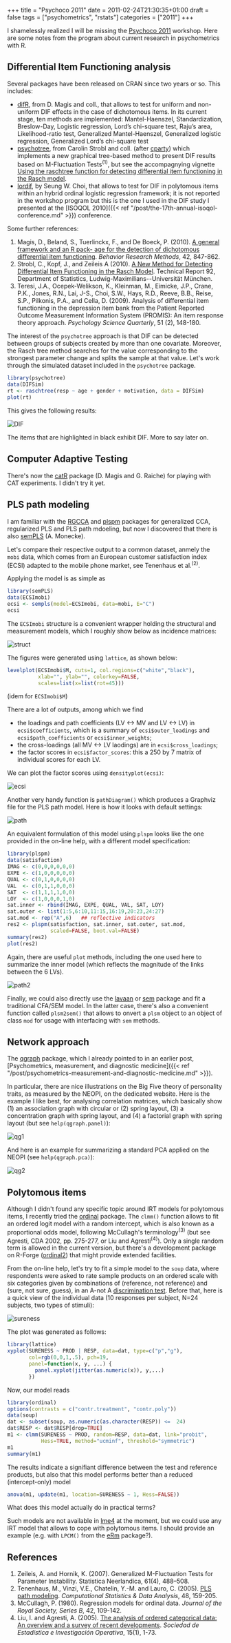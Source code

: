 +++
title = "Psychoco 2011"
date = 2011-02-24T21:30:35+01:00
draft = false
tags = ["psychometrics", "rstats"]
categories = ["2011"]
+++

I shamelessly realized I will be missing the [Psychoco 2011](http://uni-tuebingen.de/psychologie/psychoco/) <i class="fa fa-chain-broken fa-1x"></i> workshop. Here are some notes from the program about current research in psychometrics with R.

<!--more-->

## Differential Item Functioning analysis

Several packages have been released on CRAN since two years or so. This includes:

- [difR](http://cran.r-project.org/web/packages/difR/index.html), from D. Magis and coll., that allows to test for uniform and non-uniform DIF effects in the case of dichotomous items. In its current stage, ten methods are implemented: Mantel-Haenszel, Standardization, Breslow-Day, Logistic regression, Lord’s chi-square test, Raju’s area, Likelihood-ratio test, Generalized Mantel-Haenszel, Generalized logistic regression, Generalized Lord’s chi-square test
- [psychotree](http://cran.r-project.org/web/packages/psychotree/index.html), from Carolin Strobl and coll. (after [cparty](http://cran.r-project.org/web/packages/cparty/index.html)) which implements a new graphical tree-based method to present DIF results based on M-Fluctuation Tests<sup>(1)</sup>, but see the accompagnying vignette <i class="fa fa-file-pdf-o fa-1x"></i> [Using the raschtree function for detecting differential item functioning in the Rasch model](http://cran.r-project.org/web/packages/psychotree/vignettes/raschtree.pdf).
- [lordif](http://cran.r-project.org/web/packages/lordif/index.html), by Seung W. Choi, that allows to test for DIF in polytomous items within an hybrid ordinal logistic regression framework; it is not reported in the workshop program but this is the one I used in the DIF study I presented at the [ISOQOL 2010]({{< ref "/post/the-17th-annual-isoqol-conference.md" >}}) conference.

Some further references:

1. Magis, D., Beland, S., Tuerlinckx, F., and De Boeck, P. (2010). <i class="fa fa-file-pdf-o fa-1x"></i> [A general framework and an R pack- age for the detection of dichotomous differential item functioning](http://ppw.kuleuven.be/okp/_pdf/Magis2010AGFAA.pdf). *Behavior Research Methods*, 42, 847-862.
2. Strobl, C., Kopf, J., and Zeileis A (2010). [A New Method for Detecting Differential Item Functioning in the Rasch Model]( http://epub.ub.uni-muenchen.de/11915/). Technical Report 92, Department of Statistics, Ludwig-Maximilians--Universität München.
3. Teresi, J.A., Ocepek-Welikson, K., Kleinman, M., Eimicke, J.P., Crane, P.K., Jones, R.N., Lai, J-S., Choi, S.W., Hays, R.D., Reeve, B.B., Reise, S.P., Pilkonis, P.A., and Cella, D. (2009). Analysis of differential item functioning in the depression item bank from the Patient Reported Outcome Measurement Information System (PROMIS): An item response theory approach. *Psychology Science Quarterly*, 51 (2), 148-180.

The interest of the `psychotree` approach is that DIF can be detected between groups of subjects created by more than one covariate. Moreover, the Rasch tree method searches for the value corresponding to the strongest parameter change and splits the sample at that value. Let's work through the simulated dataset included in the `psychotree` package.

```r
library(psychotree)
data(DIFSim)
rt <- raschtree(resp ~ age + gender + motivation, data = DIFSim)
plot(rt)
```

This gives the following results:

![DIF](/img/20110224204422.png)

The items that are highlighted in black exhibit DIF. More to say later on.

## Computer Adaptive Testing

There's now the [catR](http://cran.r-project.org/web/packages/catR/index.html) package (D. Magis and G. Raiche) for playing with CAT experiments. I didn't try it yet.

## PLS path modeling 

I am familiar with the [RGCCA](http://cran.r-project.org/web/packages/RGCCA/index.html) and [plspm](http://cran.r-project.org/web/packages/plspm/index.html) packages for generalized CCA, regularized PLS and PLS path mdoeling, but now I discovered that there is also [semPLS](http://cran.r-project.org/web/packages/semPLS/index.html) (A. Monecke).

Let's compare their respective output to a common dataset, anmely the `mobi` data, which comes from an European customer satisfaction index (ECSI) adapted to the mobile phone market, see Tenenhaus et al.<sup>(2)</sup>.

Applying the model is as simple as

```r
library(semPLS)
data(ECSImobi)
ecsi <- sempls(model=ECSImobi, data=mobi, E="C")
ecsi
```

The `ECSImobi` structure is a convenient wrapper holding the structural and measurement models, which I roughly show below as incidence matrices:

![struct](/img/20110224163554.png)

The figures were generated using `lattice`, as shown below:

```r
levelplot(ECSImobi$M, cuts=1, col.regions=c("white","black"), 
          xlab="", ylab="", colorkey=FALSE, 
          scales=list(x=list(rot=45)))
```
(idem for `ECSImobi$M`)

There are a lot of outputs, among which we find

- the loadings and path coefficients (LV <-> MV and LV <-> LV) in `ecsi$coefficients`, which is a summary of `ecsi$outer_loadings` and `ecsi$path_coefficients` or `ecsi$inner_weights`;
- the cross-loadings (all MV <-> LV laodings) are in `ecsi$cross_loadings`;
- the factor scores in `ecsi$factor_scores`: this a 250 by 7 matrix of individual scores for each LV.
  
We can plot the factor scores using `densityplot(ecsi)`: 

![ecsi](/img/20110224155249.png)

Another very handy function is `pathDiagram()` which produces a Graphviz file for the PLS path model. Here is how it looks with default settings:

![path](/img/20110224161129.png)

An equivalent formulation of this model using `plspm` looks like the one provided in the on-line help, with a different model specification:

```r
library(plspm)
data(satisfaction)
IMAG <- c(0,0,0,0,0,0)
EXPE <- c(1,0,0,0,0,0)
QUAL <- c(0,1,0,0,0,0)
VAL  <- c(0,1,1,0,0,0)
SAT  <- c(1,1,1,1,0,0) 
LOY  <- c(1,0,0,0,1,0)
sat.inner <- rbind(IMAG, EXPE, QUAL, VAL, SAT, LOY)
sat.outer <- list(1:5,6:10,11:15,16:19,20:23,24:27)
sat.mod <- rep("A",6)   ## reflective indicators
res2 <- plspm(satisfaction, sat.inner, sat.outer, sat.mod, 
              scaled=FALSE, boot.val=FALSE)
summary(res2)
plot(res2)
```

Again, there are useful `plot` methods, including the one used here to summarize the inner model (which reflects the magnitude of the links between the 6 LVs).

![path2](/img/20110224165315.png)

Finally, we could also directly use the [lavaan](http://cran.r-project.org/web/packages/lavaan/index.html) or [sem](http://cran.r-project.org/web/packages/sem/index.html) package and fit a traditional CFA/SEM model. In the latter case, there's also a convenient function called `plsm2sem()` that allows to onvert a `plsm` object to an object of class `mod` for usage with interfacing with `sem` methods.


## Network approach

The [qgraph](http://cran.r-project.org/web/packages/qgraph/index.html) package, which I already pointed to in an earlier post, [Psychometrics, measurement, and diagnostic medicine]({{< ref "/post/psychometrics-measurement-and-diagnostic-medicine.md" >}}).

In particular, there are nice illustrations on the Big Five theory of personality traits, as measured by the NEOPI, on the dedicated website. Here is the example I like best, for analysing correlation matrices, which basically show (1) an association graph with circular or (2) spring layout, (3) a concentration graph with spring layout, and (4) a factorial graph with spring layout (but see
`help(qgraph.panel)`):  

![qg1](/img/20110224170255.png)

And here is an example for summarizing a standard PCA applied on the NEOPI (see `help(qgraph.pca)`):

![qg2](/img/20110224170309.png)

## Polytomous items 

Although I didn't found any specific topic around IRT models for polytomous items, I recently tried the [ordinal](http://cran.r-project.org/web/packages/ordinal/index.html) package. The `clmm()` function allows to fit an ordered logit model with a random intercept, which is also known as a proportional odds model, following McCullagh's terminology<sup>(3)</sup> (but see Agresti, CDA 2002, pp. 275-277, or Liu and Agresti<sup>(4)</sup>). Only a single random term is allowed in the current version, but there's a development package on R-Forge ([ordinal2](https://r-forge.r-project.org/R/?group_id=800)) that might provide extended facilities.


From the on-line help, let's try to fit a simple model to the `soup` data, where respondents were asked to rate sample products on an ordered scale with six categories given by combinations of (reference, not reference) and (sure, not sure, guess), in an A-not A [discrimination test](http://en.wikipedia.org/wiki/Discrimination_testing). Before that, here is a quick view of the individual data (10 responses per subject, N=24 subjects, two types of stimuli):

![sureness](/img/20110224151821.png)

The plot was generated as follows:

```r
library(lattice)
xyplot(SURENESS ~ PROD | RESP, data=dat, type=c("p","g"),
       col=rgb(0,0,1,.5), pch=19,
       panel=function(x, y, ...) { 
         panel.xyplot(jitter(as.numeric(x)), y,...)
       })
```

Now, our model reads

```r
library(ordinal)
options(contrasts = c("contr.treatment", "contr.poly"))
data(soup)
dat <- subset(soup, as.numeric(as.character(RESP)) <=  24)
dat$RESP <- dat$RESP[drop=TRUE]
m1 <- clmm(SURENESS ~ PROD, random=RESP, data=dat, link="probit",
           Hess=TRUE, method="ucminf", threshold="symmetric")
m1
summary(m1)
```

The results indicate a signifiant difference between the test and reference products, but also that this model performs better than a reduced (intercept-only) model

```r
anova(m1, update(m1, location=SURENESS ~ 1, Hess=FALSE))
```

What does this model actually do in practical terms?

Such models are not available in [lme4](http://cran.r-project.org/web/packages/lme4/index.html) at the moment, but we could use any IRT model that allows to cope with polytomous items. I should provide an example (e.g. with `LPCM()` from the [eRm](http://cran.r-project.org/web/packages/eRm/index.html) package?).

## References

1. Zeileis, A. and Hornik, K. (2007). Generalized M-Fluctuation Tests for Parameter Instability. Statistica Neerlandica, 61(4), 488–508.
2. Tenenhaus, M., Vinzi, V.E., Chatelin, Y.-M. and Lauro, C. (2005). <i class="fa fa-file-pdf-o fa-1x"></i> [PLS path modeling](http://www.stat.uni-muenchen.de/institut/ag/leisch/teaching/msl0910/PLS_path_modeling.pdf).  *Computational Statistics & Data Analysis*, 48, 159-205.
3. McCullagh, P. (1980). Regression models for ordinal data. *Journal of the Royal Society, Series B*, 42, 109-142.
4. Liu, I. and Agresti, A. (2005). <i class="fa fa-file-pdf-o fa-1x"></i> [The analysis of ordered categorical data: An overview and a survey of recent developments](http://petra.euitio.uniovi.es/~i1770184/Archivos/t141/Test_agresti.pdf). *Sociedad de Estadística e Investigación Operativa*, 15(1), 1-73.
